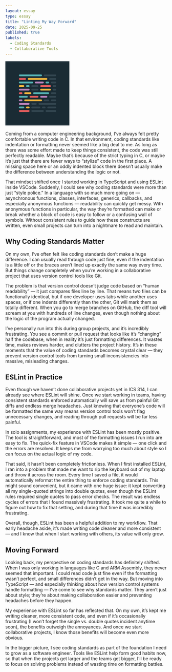```yaml
---
layout: essay
type: essay
title: "Linting My Way Forward"
date: 2025-09-25
published: true
labels:
  - Coding Standards
  - Collaborative Tools
---
```


<img width="200px" class="rounded float-start pe-4" src="../img/codingstandards/eslint.png">

Coming from a computer engineering background, I’ve always felt pretty comfortable writing code in C. In that environment, coding standards like indentation or formatting never seemed like a big deal to me. As long as there was some effort made to keep things consistent, the code was still perfectly readable. Maybe that’s because of the strict typing in C, or maybe it’s just that there are fewer ways to “stylize” code in the first place. A missing space here or an oddly indented block there doesn’t usually make the difference between understanding the logic or not.

That mindset shifted once I started working in TypeScript and using ESLint inside VSCode. Suddenly, I could see why coding standards were more than just “style police.” In a language with so much more going on — asynchronous functions, classes, interfaces, generics, callbacks, and especially anonymous functions — readability can quickly get messy. With anonymous functions in particular, the way they’re formatted can make or break whether a block of code is easy to follow or a confusing wall of symbols. Without consistent rules to guide how these constructs are written, even small projects can turn into a nightmare to read and maintain.

## Why Coding Standards Matter

On my own, I’ve often felt like coding standards don’t make a huge difference. I can usually read through code just fine, even if the indentation is a little off or the braces aren’t lined up exactly the same way every time. But things change completely when you’re working in a collaborative project that uses version control tools like Git.

The problem is that version control doesn’t judge code based on “human readability” — it just compares files line by line. That means two files can be functionally identical, but if one developer uses tabs while another uses spaces, or if one indents differently than the other, Git will mark them as totally different. When you go to merge branches on GitHub, the diff tool will scream at you with hundreds of line changes, even though nothing about the logic of the program actually changed.

I’ve personally run into this during group projects, and it’s incredibly frustrating. You see a commit or pull request that looks like it’s “changing” half the codebase, when in reality it’s just formatting differences. It wastes time, makes reviews harder, and clutters the project history. It’s in these moments that the value of coding standards becomes crystal clear — they prevent version control tools from turning small inconsistencies into massive, misleading changes.

## ESLint in Practice

Even though we haven’t done collaborative projects yet in ICS 314, I can already see where ESLint will shine. Once we start working in teams, having consistent standards enforced automatically will save us from painful Git diffs and endless merge headaches. Just knowing that everyone’s code will be formatted the same way means version control tools won’t flag unnecessary changes, and reading through pull requests will be far less painful.

In solo assignments, my experience with ESLint has been mostly positive. The tool is straightforward, and most of the formatting issues I run into are easy to fix. The quick-fix feature in VSCode makes it simple — one click and the errors are resolved. It keeps me from worrying too much about style so I can focus on the actual logic of my code.

That said, it hasn’t been completely frictionless. When I first installed ESLint, I ran into a problem that made me want to rip the keyboard out of my laptop and throw it across the room. Every time I saved a file, it would automatically reformat the entire thing to enforce coding standards. This might sound convenient, but it came with one huge issue: it kept converting all my single-quoted strings into double quotes, even though the ESLint rules required single quotes to pass error checks. The result was endless cycles of errors that I found massively frustrating. It took me quite a while to figure out how to fix that setting, and during that time it was incredibly frustrating.

Overall, though, ESLint has been a helpful addition to my workflow. That early headache aside, it’s made writing code cleaner and more consistent — and I know that when I start working with others, its value will only grow.

## Moving Forward

Looking back, my perspective on coding standards has definitely shifted. When I was only working in languages like C and ARM Assembly, they never seemed that important. I could read code just fine even if the formatting wasn’t perfect, and small differences didn’t get in the way. But moving into TypeScript — and especially thinking about how version control systems handle formatting — I’ve come to see why standards matter. They aren’t just about style; they’re about making collaboration easier and preventing headaches before they happen.

My experience with ESLint so far has reflected that. On my own, it’s kept me writing cleaner, more consistent code, and even if it’s occasionally frustrating (I won’t forget the single vs. double quotes incident anytime soon), the benefits outweigh the annoyances. And once we start collaborative projects, I know those benefits will become even more obvious.

In the bigger picture, I see coding standards as part of the foundation I need to grow as a software engineer. Tools like ESLint help form good habits now, so that when the projects get larger and the teams get bigger, I’ll be ready to focus on solving problems instead of wasting time on formatting battles.